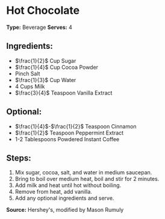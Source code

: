 # Hot Chocolate

**Type:** Beverage
**Serves:** 4

## Ingredients:
- $\frac{1}{2}$ Cup Sugar
- $\frac{1}{4}$ Cup Cocoa Powder
- Pinch Salt
- $\frac{1}{3}$ Cup Water
- 4 Cups Milk
- $\frac{3}{4}$ Teaspoon Vanilla Extract
## Optional:
- $\frac{1}{4}$-$\frac{1}{2}$ Teaspoon Cinnamon
- $\frac{1}{2}$ Teaspoon Peppermint Extract
- 1-2 Tablespoons Powdered Instant Coffee

## Steps:
1. Mix sugar, cocoa, salt, and water in medium saucepan.
2. Bring to boil over medium heat, boil and stir for 2 minutes.
3. Add milk and heat until hot without boiling.
4. Remove from heat, add vanilla.
5. Add any optional ingredients and serve.

**Source:** Hershey's, modified by Mason Rumuly
